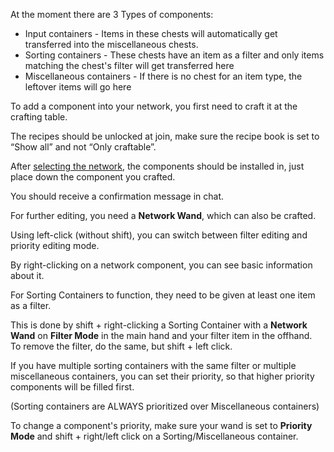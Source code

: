 At the moment there are 3 Types of components:

*   Input containers - Items in these chests will automatically get transferred into the miscellaneous chests.
*   Sorting containers - These chests have an item as a filter and only items matching the chest's filter will get transferred here
*   Miscellaneous containers - If there is no chest for an item type, the leftover items will go here

To add a component into your network, you first need to craft it at the crafting table.

The recipes should be unlocked at join, make sure the recipe book is set to “Show all” and not “Only craftable”.

After [selecting the network](/basics), the components should be installed in, just place down the component you crafted.

You should receive a confirmation message in chat.

For further editing, you need a **Network Wand**, which can also be crafted.

Using left-click (without shift), you can switch between filter editing and priority editing mode.

By right-clicking on a network component, you can see basic information about it.

For Sorting Containers to function, they need to be given at least one item as a filter.

This is done by shift + right-clicking a Sorting Container with a **Network Wand** on **Filter Mode** in the main hand and your filter item in the offhand.  
To remove the filter, do the same, but shift + left click.

If you have multiple sorting containers with the same filter or multiple miscellaneous containers, you can set their priority, so that higher priority components will be filled first.

(Sorting containers are ALWAYS prioritized over Miscellaneous containers) 

To change a component's priority, make sure your wand is set to **Priority Mode** and shift + right/left click on a Sorting/Miscellaneous container.